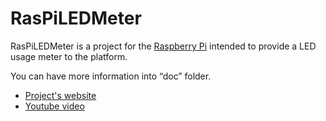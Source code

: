 RasPiLEDMeter
=============

RasPiLEDMeter is a project for the [Raspberry Pi](http://raspberrypi.org) intended to provide a LED usage meter to the platform.

You can have more information into “doc” folder.

* [Project's website](https://goddess-gate.com/dc2/index.php/pages/raspiledmeter.en)
* [Youtube video](http://www.youtube.com/watch?v=CoBR-0CVNDo)
